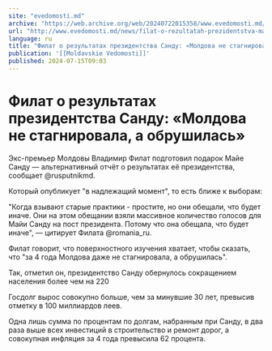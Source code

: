 ```yaml
---
site: "evedomosti.md"
archive: "https://web.archive.org/web/20240722015358/www.evedomosti.md/news/filat-o-rezultatah-prezidentstva-maji-sandu-za-4-goda-moldov"
url: "http://www.evedomosti.md/news/filat-o-rezultatah-prezidentstva-maji-sandu-za-4-goda-moldov"
language: ru
title: "Филат о результатах президентства Санду: «Молдова не стагнировала, а обрушилась»"
publication: '[[Moldavskie Vedomosti]]'
published: 2024-07-15T09:03
---
```


# Филат о результатах президентства Санду: «Молдова не стагнировала, а обрушилась»

Экс-премьер Молдовы Владимир Филат подготовил подарок Майе Санду — альтернативный отчёт о результатах её президентства, сообщает @rusputnikmd.

Который опубликует "в надлежащий момент", то есть ближе к выборам:

"Когда взывают старые практики - простите, но они обещали, что будет иначе. Они на этом обещании взяли массивное количество голосов для Майи Санду на пост президента. Потому что она обещала, что будет иначе", — цитирует Филата @romania_ru.

Филат говорит, что поверхностного изучения хватает, чтобы сказать, что "за 4 года Молдова даже не стагнировала, а обрушилась".

Так, отметил он, президентство Санду обернулось сокращением населения более чем на 220

Госдолг вырос совокупно больше, чем за минувшие 30 лет, превысив отметку в 100 миллиардов леев.

Одна лишь сумма по процентам по долгам, набранным при Санду, в два раза выше всех инвестиций в строительство и ремонт дорог, а совокупная инфляция за 4 года превысила 62 процента.